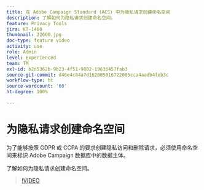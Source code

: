 ```yaml
---
title: 在 Adobe Campaign Standard (ACS) 中为隐私请求创建命名空间
description: 了解如何为隐私请求创建命名空间。
feature: Privacy Tools
jira: KT-1460
thumbnail: 22600.jpg
doc-type: feature video
activity: use
role: Admin
level: Experienced
team: TM
exl-id: b2d5362b-9b23-4f51-9802-19636457fab3
source-git-commit: d46e4c84a7d162085016722005cca4aadb4feb3c
workflow-type: ht
source-wordcount: '60'
ht-degree: 100%

---
```


# 为隐私请求创建命名空间

为了能够按照 GDPR 或 CCPA 的要求创建隐私访问和删除请求，必须使用命名空间来标识 Adobe Campaign 数据库中的数据主体。

了解如何为隐私请求创建命名空间。

>[!VIDEO](https://video.tv.adobe.com/v/22600?quality=12&learn=on)

